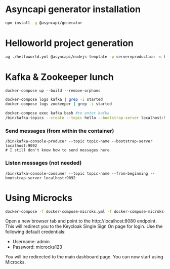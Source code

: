 # Asyncapi generator installation

```bash
npm install -g @asyncapi/generator
```

# Helloworld project generation

```bash
ag ./helloworld.yml @asyncapi/nodejs-template -p server=production -o hello-example
```

# Kafka & Zookeeper lunch

```
docker-compose up --build --remove-orphans
```

```bash
docker-compose logs kafka | grep -i started
docker-compose logs zookeeper | grep -i started
```

```bash
docker-compose exec kafka bash #to enter kafka
/bin/kafka-topics --create --topic hello --bootstrap-server localhost:9092 #inside the container: it creates the topic
```

### Send messages (from within the container)

```
/bin/kafka-console-producer --topic topic-name --bootstrap-server localhost:9092
# I still don't know how to send messages here
```

### Listen messages (not needed)

```
/bin/kafka-console-consumer --topic topic-name --from-beginning --bootstrap-server localhost:9092
```

# Using Microcks

```bash
docker-compose -f docker-compose-microks.yml -f docker-compose-microks-kafka-zookeeper.yml up --build --remove-orphan
```

Open a new browser tab and point to the http://localhost:8080 endpoint. This will redirect you to the Keycloak Single Sign On page for login. Use the following default credentials:

- Username: admin
- Password: microcks123

You will be redirected to the main dashboard page. You can now start using Microcks.
